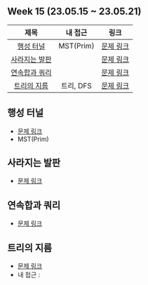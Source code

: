 ## Week 15 (23.05.15 ~ 23.05.21)
| 제목 | 내 접근 | 링크 |
| :--: | :--: | :--: |
| [행성 터널](#행성-터널) | MST(Prim) | [문제 링크](https://www.acmicpc.net/problem/2887) |
| [사라지는 발판](#사라지는-발판) | | [문제 링크](https://school.programmers.co.kr/learn/courses/30/lessons/92345) |
| [연속합과 쿼리](#연속합과-쿼리) | | [문제 링크](https://www.acmicpc.net/problem/16993) |
| [트리의 지름](#트리의-지름) |     트리, DFS      | [문제 링크](https://www.acmicpc.net/problem/1167) |


## 행성 터널
- [문제 링크](https://www.acmicpc.net/problem/2887)
- MST(Prim)

## 사라지는 발판
- [문제 링크](https://school.programmers.co.kr/learn/courses/30/lessons/92345)

## 연속합과 쿼리
- [문제 링크](https://www.acmicpc.net/problem/16993)

## 트리의 지름
- [문제 링크](https://www.acmicpc.net/problem/1167)
- 내 접근 : 